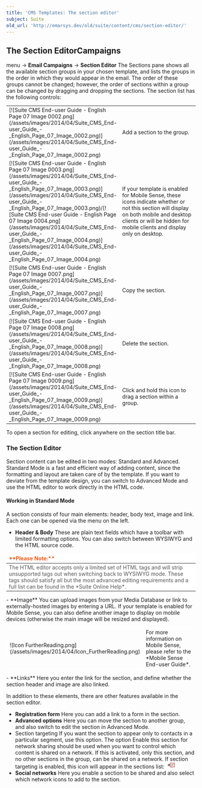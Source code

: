 ```yaml
---
title: 'CMS Templates: The section editor'
subject: Suite
old_url: 'http://emarsys.dev/old/suite/content/cms/section-editor/'
---
```


The Section Editor**Campaigns**
-------------------------------

 menu -> **Email Campaigns** -> **Section Editor** The Sections pane shows all the available section groups in your chosen template, and lists the groups in the order in which they would appear in the email. The order of these groups cannot be changed; however, the order of sections within a group can be changed by dragging and dropping the sections. The section list has the following controls:

<table border="0" class="wikitable"><tbody><tr><td>[![Suite CMS End-user Guide - English Page 07 Image 0002.png](/assets/images/2014/04/Suite_CMS_End-user_Guide_-_English_Page_07_Image_0002.png)](/assets/images/2014/04/Suite_CMS_End-user_Guide_-_English_Page_07_Image_0002.png)</td> <td>Add a section to the group.</td> </tr><tr><td scope="col" style="vertical-align: top;" width="20px">[![Suite CMS End-user Guide - English Page 07 Image 0003.png](/assets/images/2014/04/Suite_CMS_End-user_Guide_-_English_Page_07_Image_0003.png)](/assets/images/2014/04/Suite_CMS_End-user_Guide_-_English_Page_07_Image_0003.png)/[![Suite CMS End-user Guide - English Page 07 Image 0004.png](/assets/images/2014/04/Suite_CMS_End-user_Guide_-_English_Page_07_Image_0004.png)](/assets/images/2014/04/Suite_CMS_End-user_Guide_-_English_Page_07_Image_0004.png)</td> <td>If your template is enabled for Mobile Sense, these icons indicate whether or not this section will display on both mobile and desktop clients or will be hidden for mobile clients and display only on desktop.</td> </tr><tr><td>[![Suite CMS End-user Guide - English Page 07 Image 0007.png](/assets/images/2014/04/Suite_CMS_End-user_Guide_-_English_Page_07_Image_0007.png)](/assets/images/2014/04/Suite_CMS_End-user_Guide_-_English_Page_07_Image_0007.png)</td> <td>Copy the section.</td> </tr><tr><td>[![Suite CMS End-user Guide - English Page 07 Image 0008.png](/assets/images/2014/04/Suite_CMS_End-user_Guide_-_English_Page_07_Image_0008.png)](/assets/images/2014/04/Suite_CMS_End-user_Guide_-_English_Page_07_Image_0008.png)</td> <td>Delete the section.</td> </tr><tr><td>[![Suite CMS End-user Guide - English Page 07 Image 0009.png](/assets/images/2014/04/Suite_CMS_End-user_Guide_-_English_Page_07_Image_0009.png)](/assets/images/2014/04/Suite_CMS_End-user_Guide_-_English_Page_07_Image_0009.png)</td> <td>Click and hold this icon to drag a section within a group.</td></tr></tbody></table> To open a section for editing, click anywhere on the section title bar.

### The Section Editor

 Section content can be edited in two modes: Standard and Advanced. Standard Mode is a fast and efficient way of adding content, since the formatting and layout are taken care of by the template. If you want to deviate from the template design, you can switch to Advanced Mode and use the HTML editor to work directly in the HTML code.

#### Working in Standard Mode

 A section consists of four main elements: header, body text, image and link. Each one can be opened via the menu on the left.

- **Header & Body** These are plain text fields which have a toolbar with limited formatting options. You can also switch between WYSIWYG and the HTML source code.
 
<table border="0" cellpadding="1" class="wikitable" style="width: 100%; border-width: 0px; border-style: solid;"><thead><tr><th style="text-align: left; border-color: #fff; background-color: #fff; color: #eb5a19;">**Please Note:**</th> </tr></thead><tbody><tr><td style="text-align: left; border-color: #fff; background-color: #fff; color: #555555;">The HTML editor accepts only a limited set of HTML tags and will strip unsupported tags out when switching back to WYSIWYG mode. These tags should satisfy all but the most advanced editing requirements and a full list can be found in the *Suite Online Help*.</td></tr></tbody></table>- **Image** You can upload images from your Media Database or link to externally-hosted images by entering a URL. If your template is enabled for Mobile Sense, you can also define another image to display on mobile devices (otherwise the main image will be resized and displayed).
 
<table cellpadding="1" class="wikitable" style="width: 100%; border: 1px solid #fff;"><tbody><tr><td scope="col" style="text-align: left; border: 1px solid #fff;" width="60px">![Icon FurtherReading.png](/assets/images/2014/04/Icon_FurtherReading.png)</td> <td scope="col" style="border: 1px solid #fff;">For more information on Mobile Sense, please refer to the *Mobile Sense End-user Guide*.</td></tr></tbody></table>- **Links** Here you enter the link for the section, and define whether the section header and image are also linked.

 In addition to these elements, there are other features available in the section editor.

- **Registration form** Here you can add a link to a form in the section.
- **Advanced options** Here you can move the section to another group, and also switch to edit the section in Advanced Mode.
- Section targeting If you want the section to appear only to contacts in a particular segment, use this option. The option Enable this section for network sharing should be used when you want to control which content is shared on a network. If this is activated, only this section, and no other sections in the group, can be shared on a network. If section targeting is enabled, this icon will appear in the sections list: [![Suite CMS End-user Guide - English Page 08 Image 0003.png](/assets/images/2014/04/Suite_CMS_End-user_Guide_-_English_Page_08_Image_0003.png)](/assets/images/2014/04/Suite_CMS_End-user_Guide_-_English_Page_08_Image_0003.png)
- **Social networks** Here you enable a section to be shared and also select which network icons to add to the section.